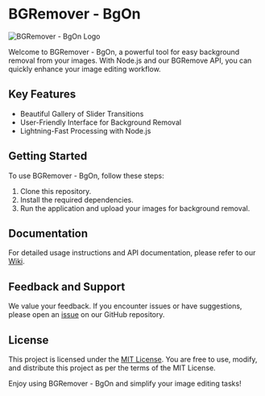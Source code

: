 # BGRemover - BgOn

![BGRemover - BgOn Logo]([https://static1.sw-cdn.net/files/cms/how-it-works/upload-icon-materials.png](https://static1.sw-cdn.net/files/cms/how-it-works/upload-icon-materials.png))

Welcome to BGRemover - BgOn, a powerful tool for easy background removal from your images. With Node.js and our BGRemove API, you can quickly enhance your image editing workflow.

## Key Features

- Beautiful Gallery of Slider Transitions
- User-Friendly Interface for Background Removal
- Lightning-Fast Processing with Node.js

## Getting Started

To use BGRemover - BgOn, follow these steps:

1. Clone this repository.
2. Install the required dependencies.
3. Run the application and upload your images for background removal.

## Documentation

For detailed usage instructions and API documentation, please refer to our [Wiki](link-to-wiki).

## Feedback and Support

We value your feedback. If you encounter issues or have suggestions, please open an [issue](link-to-issues) on our GitHub repository.

## License

This project is licensed under the [MIT License](LICENSE). You are free to use, modify, and distribute this project as per the terms of the MIT License.

Enjoy using BGRemover - BgOn and simplify your image editing tasks!

 
